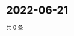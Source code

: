 # 2022-06-21

共 0 条

<!-- BEGIN WEIBO -->
<!-- 最后更新时间 Tue Jun 21 2022 05:13:41 GMT+0800 (China Standard Time) -->

<!-- END WEIBO -->

